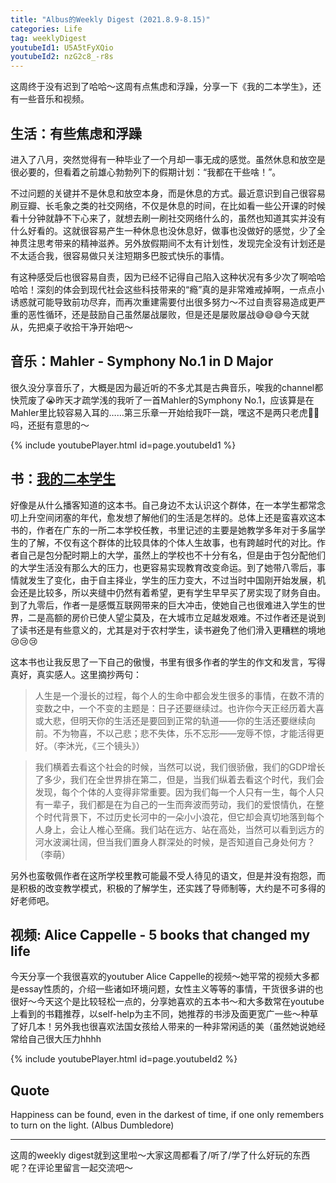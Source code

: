 ```yaml
---
title: "Albus的Weekly Digest (2021.8.9-8.15)"
categories: Life
tag: weeklyDigest
youtubeId1: U5A5tFyXQio
youtubeId2: nzG2c8_-r8s
---
```

这周终于没有迟到了哈哈～这周有点焦虑和浮躁，分享一下《我的二本学生》，还有一些音乐和视频。

## 生活：有些焦虑和浮躁
进入了八月，突然觉得有一种毕业了一个月却一事无成的感觉。虽然休息和放空是很必要的，但看着之前雄心勃勃列下的假期计划：“我都在干些啥！”。

不过问题的关键并不是休息和放空本身，而是休息的方式。最近意识到自己很容易刷豆瓣、长毛象之类的社交网络，不仅是休息的时间，在比如看一些公开课的时候看十分钟就静不下心来了，就想去刷一刷社交网络什么的，虽然也知道其实并没有什么好看的。这就很容易产生一种休息也没休息好，做事也没做好的感觉，少了全神贯注思考带来的精神滋养。另外放假期间不太有计划性，发现完全没有计划还是不太适合我，很容易做只关注短期多巴胺式快乐的事情。

有这种感受后也很容易自责，因为已经不记得自己陷入这种状况有多少次了啊哈哈哈哈！深刻的体会到现代社会这些科技带来的“瘾”真的是非常难戒掉啊，一点点小诱惑就可能导致前功尽弃，而再次重建需要付出很多努力～不过自责容易造成更严重的恶性循环，还是鼓励自己虽然屡战屡败，但是还是屡败屡战😅😅😅今天就从，先把桌子收拾干净开始吧～

## 音乐：**Mahler - Symphony No.1 in D Major**
很久没分享音乐了，大概是因为最近听的不多尤其是古典音乐，唉我的channel都快荒废了😭昨天才疏学浅的我听了一首Mahler的Symphony No.1，应该算是在Mahler里比较容易入耳的……第三乐章一开始给我吓一跳，嘿这不是两只老虎🐯🐯吗，还挺有意思的～

{% include youtubePlayer.html id=page.youtubeId1 %}

## 书：[我的二本学生](https://book.douban.com/subject/35050614/)
好像是从什么播客知道的这本书。自己身边不太认识这个群体，在一本学生都常念叨上升空间闭塞的年代，愈发想了解他们的生活是怎样的。总体上还是蛮喜欢这本书的，作者在广东的一所二本学校任教，书里记述的主要是她教学多年对于多届学生的了解，不仅有这个群体的比较具体的个体人生故事，也有跨越时代的对比。作者自己是包分配时期上的大学，虽然上的学校也不十分有名，但是由于包分配他们的大学生活没有那么大的压力，也更容易实现教育改变命运。到了她带八零后，事情就发生了变化，由于自主择业，学生的压力变大，不过当时中国刚开始发展，机会还是比较多，所以夹缝中仍然有着希望，更有学生早早买了房实现了财务自由。到了九零后，作者一是感慨互联网带来的巨大冲击，使她自己也很难进入学生的世界，二是高额的房价已使人望尘莫及，在大城市立足越发艰难。不过作者还是说到了读书还是有些意义的，尤其是对于农村学生，读书避免了他们滑入更糟糕的境地😢😢😢

这本书也让我反思了一下自己的傲慢，书里有很多作者的学生的作文和发言，写得真好，真实感人。这里摘抄两句：

> 人生是一个漫长的过程，每个人的生命中都会发生很多的事情，在数不清的变数之中，一个不变的主题是：日子还要继续过。也许你今天正经历着大喜或大悲，但明天你的生活还是要回到正常的轨道——你的生活还要继续向前。不为物喜，不以己悲；悲不失体，乐不忘形——宠辱不惊，才能活得更好。（李沐光，《三个镜头》）

> 我们横着去看这个社会的时候，当然可以说，我们很骄傲，我们的GDP增长了多少，我们在全世界排在第二，但是，当我们纵着去看这个时代，我们会发现，每个个体的人变得非常重要。因为我们每一个人只有一生，每个人只有一辈子，我们都是在为自己的一生而奔波而劳动，我们的爱恨情仇，在整个时代背景下，不过历史长河中的一朵小小浪花，但它却会真切地落到每个人身上，会让人椎心至痛。我们站在远方、站在高处，当然可以看到远方的河水波澜壮阔，但当我们置身人群深处的时候，是否知道自己身处何方？（李萌）

另外也蛮敬佩作者在这所学校里教可能最不受人待见的语文，但是并没有抱怨，而是积极的改变教学模式，积极的了解学生，还实践了导师制等，大约是不可多得的好老师吧。

## 视频: **Alice Cappelle - 5 books that changed my life**
今天分享一个我很喜欢的youtuber Alice Cappelle的视频～她平常的视频大多都是essay性质的，介绍一些诸如环境问题，女性主义等等的事情，干货很多讲的也很好～今天这个是比较轻松一点的，分享她喜欢的五本书～和大多数常在youtube上看到的书籍推荐，以self-help为主不同，她推荐的书涉及面更宽广一些～种草了好几本！另外我也很喜欢法国女孩给人带来的一种非常闲适的美（虽然她说她经常给自己很大压力hhhh

{% include youtubePlayer.html id=page.youtubeId2 %}

## Quote
Happiness can be found, even in the darkest of time, if one only remembers to turn on the light. (Albus Dumbledore)


---
这周的weekly digest就到这里啦～大家这周都看了/听了/学了什么好玩的东西呢？在评论里留言一起交流吧～

